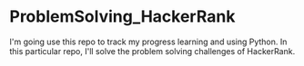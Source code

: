 # ProblemSolving_HackerRank
I'm going use this repo to track my progress learning and using Python. In this particular repo, I'll solve the problem solving challenges of HackerRank.
